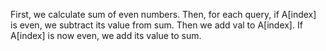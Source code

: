 First, we calculate sum of even numbers. Then, for each query, if A[index] is even, we subtract its value from sum. Then we add val to A[index]. If A[index] is now even, we add its value to sum.